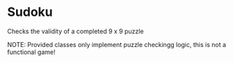 # Sudoku
Checks the validity of a completed 9 x 9 puzzle 

NOTE: Provided classes only implement puzzle checkingg logic, this is not a functional game!
